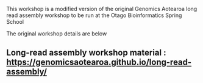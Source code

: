 This workshop is a modified version of the original Genomics Aotearoa long read assembly workshop to be run at the Otago Bioinformatics Spring School

The original workshop details are below

## Long-read assembly workshop material : https://genomicsaotearoa.github.io/long-read-assembly/
